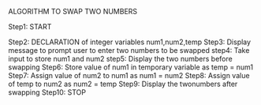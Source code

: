 ALGORITHM TO SWAP TWO NUMBERS

Step1: START

Step2: DECLARATION of integer variables num1,num2,temp
Step3: Display message to prompt user to enter two numbers to be swapped
step4: Take input to store num1 and num2
step5: Display the two numbers before swapping
Step6: Store value of num1 in temporary variable as temp = num1
Step7: Assign value of num2 to num1 as num1 = num2
Step8: Assign value of temp to num2 as num2 = temp
Step9: Display the twonumbers after swapping
Step10: STOP
